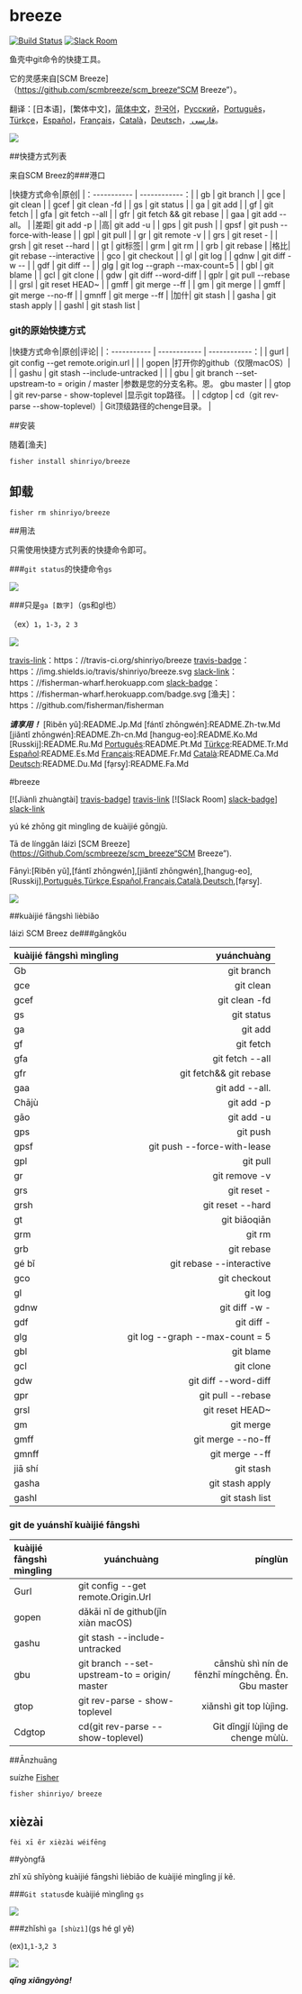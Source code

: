[日本語]: README.jp.md
[繁體中文]: README.zh-tw.md
[简体中文]: README.zh-cn.md
[한국어]: README.ko.md
[Русский]: README.ru.md
[Português]: README.pt.md
[Türkçe]: README.tr.md
[Español]: README.es.md
[Français]: README.fr.md
[Català]: README.ca.md
[Deutsch]: README.du.md
[فارسی]: README.fa.md

# breeze

[![Build Status][travis-badge]][travis-link]
[![Slack Room][slack-badge]][slack-link]

鱼壳中git命令的快捷工具。

它的灵感来自[SCM Breeze]（https://github.com/scmbreeze/scm_breeze“SCM Breeze”）。

翻译：[日本语]，[繁体中文]，[简体中文]，[한국어]，[Русский]，[Português]，[Türkçe]，[Español]，[Français]，[Català]，[Deutsch]，[ فارسی]。

<div class =“centered”>
<img src =“http://i.imgur.com/MEKxPSD.png”alt =“breeze logos”/>
</ DIV>

##快捷方式列表

来自SCM Breez的###港口

|快捷方式命令|原创|
|：----------- | ------------：|
| gb | git branch |
| gce | git clean |
| gcef | git clean -fd |
| gs | git status |
| ga | git add |
| gf | git fetch |
| gfa | git fetch --all |
| gfr | git fetch && git rebase |
| gaa | git add --all。 |
|差距| git add -p |
|高| git add -u |
| gps | git push |
| gpsf | git push --force-with-lease |
| gpl | git pull |
| gr | git remote -v |
| grs | git reset - |
| grsh | git reset --hard |
| gt | git标签|
| grm | git rm |
| grb | git rebase |
|格比| git rebase --interactive |
| gco | git checkout |
| gl | git log |
| gdnw | git diff -w -- |
| gdf | git diff -- |
| glg | git log --graph --max-count=5 |
| gbl | git blame |
| gcl | git clone |
| gdw | git diff --word-diff |
| gplr | git pull --rebase |
| grsl | git reset HEAD~ |
| gmff | git merge --ff |
| gm | git merge |
| gmff | git merge --no-ff |
| gmnff | git merge --ff |
|加什| git stash |
| gasha | git stash apply |
| gashl | git stash list |

### git的原始快捷方式

|快捷方式命令|原创|评论|
|：----------- | ------------ | ------------：|
| gurl | git config --get remote.origin.url | |
| gopen |打开你的github（仅限macOS）| |
| gashu | git stash --include-untracked | |
| gbu | git branch --set-upstream-to = origin / <branch> master |参数是您的分支名称。恩。 gbu master |
| gtop | git rev-parse - show-toplevel |显示git top路径。 |
| cdgtop | cd（git rev-parse --show-toplevel）| Git顶级路径的chenge目录。 |

##安装

随着[渔夫]

```
fisher install shinriyo/breeze
```

##  卸载

```
fisher rm shinriyo/breeze
```

##用法

只需使用快捷方式列表的快捷命令即可。

###`git status`的快捷命令`gs`

<div class =“centered”>
<img src =“http://i.imgur.com/F3NHal3.png”alt =“Gs With Shortcuts”/>
</ DIV>

###只是`ga [数字]`（gs和gl也）

（ex）`1`，`1-3`，`2 3`

<div class =“centered”>
<img src =“http://i.imgur.com/RpspQI2.png”alt =“Ga With Shortcuts”/>
</ DIV>

[travis-link]：https：//travis-ci.org/shinriyo/breeze
[travis-badge]：https：//img.shields.io/travis/shinriyo/breeze.svg
[slack-link]：https：//fisherman-wharf.herokuapp.com
[slack-badge]：https：//fisherman-wharf.herokuapp.com/badge.svg
[渔夫]：https：//github.com/fisherman/fisherman

***请享用！***
[Rìběn yǔ]:README.Jp.Md
[fántǐ zhōngwén]:README.Zh-tw.Md
[jiǎntǐ zhōngwén]:README.Zh-cn.Md
[hangug-eo]:README.Ko.Md
[Russkij]:README.Ru.Md
[Português]:README.Pt.Md
[Türkçe]:README.Tr.Md
[Español]:README.Es.Md
[Français]:README.Fr.Md
[Català]:README.Ca.Md
[Deutsch]:README.Du.Md
[fạrsy̰]:README.Fa.Md

#breeze

[![Jiànlì zhuàngtài] [travis-badge]] [travis-link]
[![Slack Room] [slack-badge]] [slack-link]

yú ké zhōng git mìnglìng de kuàijié gōngjù.

Tā de línggǎn láizì [SCM Breeze](https://Github.Com/scmbreeze/scm_breeze“SCM Breeze”).

Fānyì:[Rìběn yǔ],[fántǐ zhōngwén],[jiǎntǐ zhōngwén],[hangug-eo],[Russkij],[Português],[Türkçe],[Español],[Français],[Català],[Deutsch],[fạrsy̰].

<Div class =“centered”>
<img src =“http://I.Imgur.Com/MEKxPSD.Png”alt =“breeze logos”/>
</ DIV>

##kuàijié fāngshì lièbiǎo

láizì SCM Breez de###gǎngkǒu

|kuàijié fāngshì mìnglìng |yuánchuàng |
|:----------- | ------------:|
| Gb | git branch |
| gce | git clean |
| gcef | git clean -fd |
| gs | git status |
| ga | git add |
| gf | git fetch |
| gfa | git fetch --all |
| gfr | git fetch&& git rebase |
| gaa | git add --all. |
|Chājù | git add -p |
|gāo | git add -u |
| gps | git push |
| gpsf | git push --force-with-lease |
| gpl | git pull |
| gr | git remove -v |
| grs | git reset - |
| grsh | git reset --hard |
| gt | git biāoqiān |
| grm | git rm |
| grb | git rebase |
|gé bǐ | git rebase --interactive |
| gco | git checkout |
| gl | git log |
| gdnw | git diff -w - |
| gdf | git diff - |
| glg | git log --graph --max-count = 5 |
| gbl | git blame |
| gcl | git clone |
| gdw | git diff --word-diff |
| gpr | git pull --rebase |
| grsl | git reset HEAD~ |
| gm | git merge |
| gmff | git merge --no-ff |
| gmnff | git merge --ff |
|jiā shí | git stash |
| gasha | git stash apply |
| gashl | git stash list |

### git de yuánshǐ kuàijié fāngshì

|kuàijié fāngshì mìnglìng |yuánchuàng |pínglùn |
|:----------- | ------------ | ------------:|
| Gurl | git config --get remote.Origin.Url | |
| gopen |dǎkāi nǐ de github(jǐn xiàn macOS)| |
| gashu | git stash --include-untracked | |
| gbu | git branch --set-upstream-to = origin/ <branch> master |cānshù shì nín de fēnzhī míngchēng. Ēn. Gbu master |
| gtop | git rev-parse - show-toplevel |xiǎnshì git top lùjìng. |
| Cdgtop | cd(git rev-parse --show-toplevel)| Git dǐngjí lùjìng de chenge mùlù. |

##Ānzhuāng

suízhe [Fisher](https://github.com/jorgebucaran/fisher)

```
fisher shinriyo/ breeze
```

## xièzài

```
fèi xī ěr xièzài wéifēng
```

##yòngfǎ

zhǐ xū shǐyòng kuàijié fāngshì lièbiǎo de kuàijié mìnglìng jí kě.

###`Git status`de kuàijié mìnglìng `gs`

<div class =“centered”>
<img src =“http://I.Imgur.Com/F3NHal3.Png”alt =“Gs With Shortcuts”/>
</ DIV>

###zhǐshì `ga [shùzì]`(gs hé gl yě)

(ex)`1`,`1-3`,`2 3`

<div class =“centered”>
<img src =“http://I.Imgur.Com/RpspQI2.Png”alt =“Ga With Shortcuts”/>
</ DIV>

[travis-link]:Https://Travis-ci.Org/shinriyo/breeze
[travis-badge]:Https://Img.Shields.Io/travis/shinriyo/breeze.Svg
[slack-link]:Https://Fisherman-wharf.Herokuapp.Com
[slack-badge]:Https://Fisherman-wharf.Herokuapp.Com/badge.Svg
[yúfū]:Https://Github.Com/fisherman/fisherman

***qǐng xiǎngyòng!***
